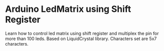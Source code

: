 # Arduino LedMatrix using Shift Register 
Learn how to control led matrix using shift register and multiplex the pin for more than 100 leds. Based on LiquidCrystal library. 
Characters set are 5x7 characters.
